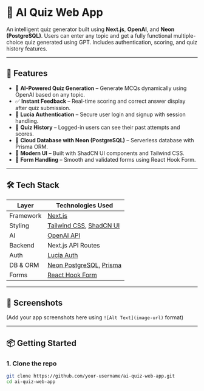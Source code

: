 # 🧠 AI Quiz Web App

An intelligent quiz generator built using **Next.js**, **OpenAI**, and **Neon (PostgreSQL)**. Users can enter any topic and get a fully functional multiple-choice quiz generated using GPT. Includes authentication, scoring, and quiz history features.

---

## 🚀 Features

- 🤖 **AI-Powered Quiz Generation** – Generate MCQs dynamically using OpenAI based on any topic.
- ✅ **Instant Feedback** – Real-time scoring and correct answer display after quiz submission.
- 🔐 **Lucia Authentication** – Secure user login and signup with session handling.
- 🧾 **Quiz History** – Logged-in users can see their past attempts and scores.
- 🧱 **Cloud Database with Neon (PostgreSQL)** – Serverless database with Prisma ORM.
- 🎨 **Modern UI** – Built with ShadCN UI components and Tailwind CSS.
- 📝 **Form Handling** – Smooth and validated forms using React Hook Form.

---

## 🛠️ Tech Stack

| Layer        | Technologies Used                                   |
|--------------|-----------------------------------------------------|
| Framework    | [Next.js](https://nextjs.org/)                      |
| Styling      | [Tailwind CSS](https://tailwindcss.com/), [ShadCN UI](https://ui.shadcn.com/) |
| AI           | [OpenAI API](https://platform.openai.com/docs)     |
| Backend      | Next.js API Routes                                  |
| Auth         | [Lucia Auth](https://lucia-auth.com/)              |
| DB & ORM     | [Neon PostgreSQL](https://neon.tech/), [Prisma](https://www.prisma.io/) |
| Forms        | [React Hook Form](https://react-hook-form.com/)    |

---

## 📸 Screenshots

(Add your app screenshots here using `![Alt Text](image-url)` format)

---

## 📦 Getting Started

### 1. Clone the repo

```bash
git clone https://github.com/your-username/ai-quiz-web-app.git
cd ai-quiz-web-app
